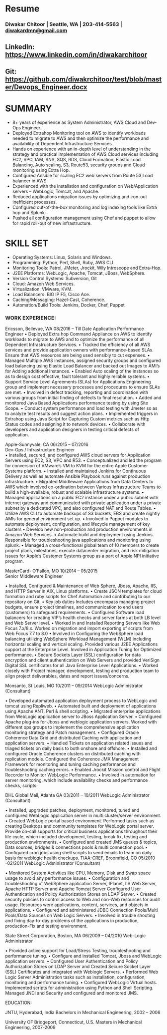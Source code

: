 # Resume

### Diwakar Chitoor | Seattle, WA | 203-414-5563 | diwakardmn@gmail.com
## LinkedIn: https://www.linkedin.com/in/diwakarchitoor
## Git: https://github.com/diwakrchitoor/test/blob/master/Devops_Engineer.docx



# SUMMARY

-	8+ years of experience as System Administrator, AWS Cloud and Dev-Ops Engineer. 
-	Deployed Extrahop Monitoring tool on AWS to identify workloads needed to migrate to AWS and then optimize the performance and availability of Dependent Infrastructure Services. 
-	Hands on experience with an in-depth level of understanding in the strategy and practical implementation of AWS Cloud services including EC2, VPC, IAM, SNS, SQS, RDS, Cloud Formation, Elastic Load Balancing, Auto scaling, S3, Route53, security groups and  Cloud monitoring using Extra Hop.
-	Configured Ansible for scaling EC2 web servers from Route 53 Load balancer in AWS.
-	Experienced with the installation and configuration on Web/Application servers – WebLogic, Tomcat, and Apache.
-	Reduced applications migration issues by optimizing and iron-out inefficient processes.
-	Configured out-of-the-box monitoring and log indexing tools like Extra hop and Splunk.
-	Pushed all configuration management using Chef and puppet to allow for rapid roll-out of new infrastructure.

# SKILL SET

- Operating Systems: Linux, Solaris and Windows.
- Programming: Python, Perl, Shell, Ruby, AWS CLI
- Monitoring Tools: Patrol, JMeter, Jrockit, Wily Introscope and Extra-Hop.
- J2EE Platforms: WebLogic, Apache, Tomcat, JBoss, WebSphere.
- Version Control Systems:  Subversion, Git
- Cloud: Amazon Web Services.
- Virtualization: VMware, KVM.
- Load Balancers:  BIG IP F5, Cisco Ace.
- Caching/Messaging: Hazel-Cast, Coherence. 
- Automation/Build Tools: Jenkins, Docker, Chef, Puppet


### WORK EXPERIENCE:
Ericsson, Bellevue, WA                                                                                                08/2016 – Till Date
Application Performance Engineer
•	Deployed Extra hop Command Appliance on AWS to identify workloads to migrate to AWS and to optimize the performance of all Dependent Infrastructure Services.
•	Tracked the efficiency of all AWS services and provide application owners with performance-based SLAs. Ensure that AWS resources are being used sensibly to cut expenses.
•	Managed Multiple AWS instances, assigned security groups and configured load balancing using Elastic Load Balancer and backed out Images to AMI’s for Adding additional Instances.
•	Enabled Auto scaling of the instances so as to design cost effective, fault tolerant and highly reliable systems. 
•	Support Service Level Agreements (SLAs) for Applications Engineering group and implement necessary processes and procedures to ensure SLAs are met.
•	Involved in defect tracking, reporting and coordination with various groups from initial finding of defects to final resolution.
•	Added and monitored Java Based Applications performance testing by using Site Scope.
•	Conduct system performance and load testing with Jmeter so as to analyze test results and suggest action plans.
•	Implemented triggers in Extrahop using Java Script for Capturing Custom metrics such as Http Status codes and assigning it to network devices.
•	Collaborate with developers and application designers in testing critical defects of application.

Apple-Sunnyvale, CA                     	06/2015 – 07/2016  
Dev-Ops / Infrastructure Engineer  
•	Installed, secured, and configured AWS cloud servers for Application Servers using EC2, S3, VPC and R53.
•	Conceptualized and led the program for conversion of VMware’s VM to KVM for the entire Apple Customer Systems platform. 
•	Installed and maintained Jenkins for Continuous Delivery as well as automate Ansible Playbook runs against production infrastructure.
•	Migrated Middleware Applications from Data Centers to AWS which involved co-ordination between Various Infrastructure Teams to build a high-available, robust and scalable infrastructure systems.
•	Managed applications on a public EC2 instance under a public subnet with internet gateway and communicated with private application under a private subnet by a dedicated VPC, and also configured NAT and Route Tables. 
•	Utilize AWS CLI to automate backups of S3 buckets, EBS and create nightly AMIs for general environment set up. 
•	Involved in Puppet modules to automate deployment, configuration, and lifecycle management of key clusters
•	Develop new non-production and production environments in Amazon Web Services. 
•	Automate build and deployment using Jenkins. Responsible for troubleshooting java applications and monitoring using splunk.
•	Managed a cross-functional global team of 10 members to create project plans, milestones, execute datacenter migration, and risk mitigation issues for Apple’s Customer Systems group as a part of Apple NPI initiative program.

MasterCard- O’Fallon, MO                     	       10/2014 – 05/2015   
Senior Middleware Engineer

•	Installed, Configured & Maintenance of Web Sphere, Jboss, Apache, IIS, and HTTP Server in AIX, Linux platforms.
•	Create JSON templates for cloud formation and ruby scripts for Chef Automation and contributing to our repository on Git.
•	Key job duties Includes encompass managing project budgets, ensure project timelines, and communication to end users (customers) to safeguard requirements. 
•	Configured Software load balancers for creating VIP’s health checks and server farms at both LB level and Web Server level.
•	Worked in and Installed Reporting Servers like Web Focus 7.x/8.x. Worked on migration and import exporting of scripts from Web Focus 7.7 to 8.0
•	Involved in Configuring the WebSphere load balancing utilizing WebSphere Workload Management (WLM) including horizontal scaling and vertical scaling.  Provided various J2EE Applications support at the Enterprise Level.  Involved in Application Tuning for Optimized performance. 
•	Secure Sockets Layer (SSL) configuration for data encryption and client authentication on Web Servers and provided VeriSign Digital SSL certificates for all Java Enterprise Level Applications. 
•	Worked closely with Project manager, development, testing and production team to align project deliverables, dates and report issues/concerns.

Monsanto, St Louis, MO                                                	                                10/2011 – 09/2014
WebLogic Administrator (Consultant)

•	Developed automated application deployment process to WebLogic and tomcat using Repliweb.
•	Automated built and deployment of applications using Apache ANT, Perl & shell scripting.
•	Migrated enterprise applications from WebLogic application server to JBoss Application Server.
•	Configured Apache plug-ins for Jboss and weblogic application servers. Worked with different ops groups to implement the comprehensive application monitoring strategy and Patch management.
•	Configured Oracle Coherence Data Grid and distributed Caching with application and application servers.
•	Handled Tickets on application related issues and triaged tickets on daily basis to both onshore and offshore.
•	Installed and configured Oracle Coherence clusters on distributed caching with replication models. Configured the Coherence JMX Management Framework for monitoring and tuning caching performance and troubleshooting caching errors. 
•	Enabled Jrockit Mission control and Flight Recorder to Monitor WebLogic Performance.
•	Involved in automation for server monitoring, which include availability checks and performance checks, scripts. 



DHL Global Mail, Atlanta GA					                                     03/2011 – 10/2011 WebLogic Administrator (Consultant)


•	Installed, upgraded patches, deployment, monitored, tuned and configured WebLogic application server in multi cluster/server environment.
•	Created WebLogic portal based environment. Performed tasks such as creating Desktops and community templates for WebLogic portal server. Provide on-call supports for critical business applications throughout their life cycle, which included development, testing, break fix, testing and production environments. 
•	Configured and created JMS queues & topics, Data sources, bridges & connections pools & multi connection pool.
•	 Configured   cron jobs using shell scripts to send emails to team on daily basis for weblogic health checkups. 
TIAA-CREF, Broomfield, CO                                                                           05/2010 -02/2011
WebLogic Administrator (Consultant)

•	Monitored System Activities like CPU, Memory, Disk and Swap space usage to avoid any performance issues. 
•	Configuration and troubleshooting of WebSphere application Server, IPlanet, IIS Web Server, Apache HTTP Server and Apache Tomcat Server Configured User Authentication and Policy Authorization Stores on LDAP Server.
•	 Created security policies to control access to Web and non-Web resources for audit usage. Resources were applications, content, services, and objects in applications.
•	Configured and administered JDBC Connection Pools/Multi Pools/Data Sources on Web Logic Servers.
•	 Involved in trouble shooting and fixing day-to-day problems of the applications in production, production-Fix and testing environment.  


State Street Corporation, Boston, MA			                          06/2009 – 04/2010
Web-Logic Administrator

•	Provided active support for Load/Stress Testing, troubleshooting and performance tuning.
•	Configure and installed Tomcat, Jboss and WebLogic application servers.
•	Configured User Authentication and Policy Authorization Stores on LDAP Server and Created Secure Socket Layer (SSL) Certificates and integrated with Weblogic Servers.
•	Performed Web Logic Server Administration tasks such as installation, configuration, monitoring and performance tuning. 
•	Configured WebLogic Virtual hosts. Implemented scripts for administration using Python and Shell Scripting. Managed JNDI and Security and configured and monitored JMS. 

EDUCATION:

JNTU, Hyderabad, India 
Bachelors in Mechanical Engineering, 2002 – 2006

University OF Bridgeport, Connecticut, U.S.
Masters in Mechanical Engineering, 2007-2009
